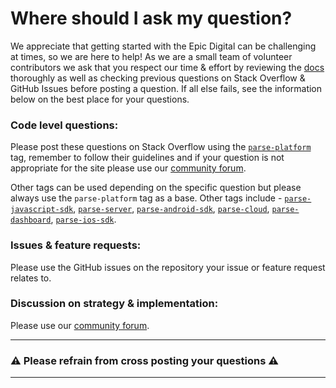 # Where should I ask my question?

We appreciate that getting started with the Epic Digital can be challenging at times, so we are here to help! As we are a small team of volunteer contributors we ask that you respect our time & effort by reviewing the [docs](https://docs.parseplatform.org) thoroughly as well as checking previous questions on Stack Overflow & GitHub Issues before posting a question. If all else fails, see the information below on the best place for your questions.

### Code level questions:

Please post these questions on Stack Overflow using the [`parse-platform`](https://stackoverflow.com/questions/tagged/parse-platform) tag, remember to follow their guidelines and if your question is not appropriate for the site please use our [community forum](https://community.parseplatform.org).

Other tags can be used depending on the specific question but please always use the `parse-platform` tag as a base. Other tags include - [`parse-javascript-sdk`](https://stackoverflow.com/questions/tagged/parse-javascript-sdk), [ `parse-server`](https://stackoverflow.com/questions/tagged/parse-server), [`parse-android-sdk`](https://stackoverflow.com/questions/tagged/parse-android-sdk), [`parse-cloud`](https://stackoverflow.com/questions/tagged/parse-cloud), [`parse-dashboard`](https://stackoverflow.com/questions/tagged/parse-dashboard), [`parse-ios-sdk`](https://stackoverflow.com/questions/tagged/parse-ios-sdk).

### Issues & feature requests:

Please use the GitHub issues on the repository your issue or feature request relates to.

### Discussion on strategy & implementation:

Please use our [community forum](https://community.parseplatform.org).

---
### ⚠️ Please refrain from cross posting your questions ⚠️
---
